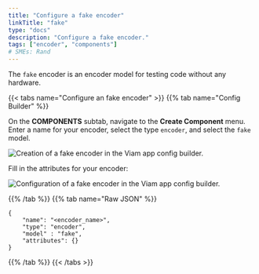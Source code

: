 ```yaml
---
title: "Configure a fake encoder"
linkTitle: "fake"
type: "docs"
description: "Configure a fake encoder."
tags: ["encoder", "components"]
# SMEs: Rand
---
```


The `fake` encoder is an encoder model for testing code without any hardware.

{{< tabs name="Configure an fake encoder" >}}
{{% tab name="Config Builder" %}}

On the **COMPONENTS** subtab, navigate to the **Create Component** menu.
Enter a name for your encoder, select the type `encoder`, and select the `fake` model.

<img src="../img/create-fake.png" alt="Creation of a fake encoder in the Viam app config builder." style="max-width:600px" />

Fill in the attributes for your encoder:

<img src="../img/configure-fake.png" alt="Configuration of a fake encoder in the Viam app config builder." />

{{% /tab %}}
{{% tab name="Raw JSON" %}}

```json-viam {class="line-numbers linkable-line-numbers"}
{
    "name": "<encoder_name>",
    "type": "encoder",
    "model" : "fake",
    "attributes": {}
}
```

{{% /tab %}}
{{< /tabs >}}
